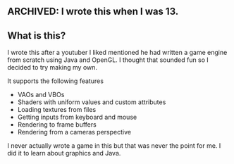 ## ARCHIVED: I wrote this when I was 13.  

## What is this?
I wrote this after a youtuber I liked mentioned he had written a game engine from scratch using Java and OpenGL. I thought that sounded fun so I decided to try making my own. 

It supports the following features
- VAOs and VBOs
- Shaders with uniform values and custom attributes
- Loading textures from files
- Getting inputs from keyboard and mouse
- Rendering to frame buffers
- Rendering from a cameras perspective

I never actually wrote a game in this but that was never the point for me. I did it to learn about graphics and Java.
